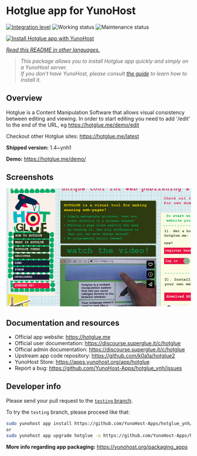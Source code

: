 <!--
N.B.: This README was automatically generated by <https://github.com/YunoHost/apps/tree/master/tools/readme_generator>
It shall NOT be edited by hand.
-->

# Hotglue app for YunoHost

[![Integration level](https://dash.yunohost.org/integration/hotglue.svg)](https://ci-apps.yunohost.org/ci/apps/hotglue/) ![Working status](https://ci-apps.yunohost.org/ci/badges/hotglue.status.svg) ![Maintenance status](https://ci-apps.yunohost.org/ci/badges/hotglue.maintain.svg)

[![Install Hotglue app with YunoHost](https://install-app.yunohost.org/install-with-yunohost.svg)](https://install-app.yunohost.org/?app=hotglue)

*[Read this README in other languages.](./ALL_README.md)*

> *This package allows you to install Hotglue app quickly and simply on a YunoHost server.*  
> *If you don't have YunoHost, please consult [the guide](https://yunohost.org/install) to learn how to install it.*

## Overview

Hotglue is a Content Manipulation Software that allows visual consistency between editing and viewing.
In order to start editing you need to add '/edit' to the end of the URL, eg https://hotglue.me/demo/edit

Checkout other Hotglue sites: https://hotglue.me/latest



**Shipped version:** 1.4~ynh1

**Demo:** <https://hotglue.me/demo/>

## Screenshots

![Screenshot of Hotglue app](./doc/screenshots/example.jpg)

## Documentation and resources

- Official app website: <https://hotglue.me>
- Official user documentation: <https://discourse.superglue.it/c/hotglue>
- Official admin documentation: <https://discourse.superglue.it/c/hotglue>
- Upstream app code repository: <https://github.com/k0a1a/hotglue2>
- YunoHost Store: <https://apps.yunohost.org/app/hotglue>
- Report a bug: <https://github.com/YunoHost-Apps/hotglue_ynh/issues>

## Developer info

Please send your pull request to the [`testing` branch](https://github.com/YunoHost-Apps/hotglue_ynh/tree/testing).

To try the `testing` branch, please proceed like that:

```bash
sudo yunohost app install https://github.com/YunoHost-Apps/hotglue_ynh/tree/testing --debug
or
sudo yunohost app upgrade hotglue -u https://github.com/YunoHost-Apps/hotglue_ynh/tree/testing --debug
```

**More info regarding app packaging:** <https://yunohost.org/packaging_apps>
